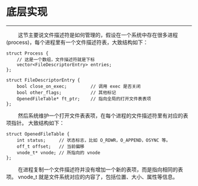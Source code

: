 # 底层实现
***

&emsp;&emsp;
这节主要说文件描述符是如何管理的，假设在一个系统中存在很多进程 (process)，每个进程里有一个文件描述符表，大致结构如下：

    struct Process {
        // 这是一个数组，文件描述符就是下标
        vector<FileDescriptorEntry> entries;
    };
    
    struct FileDescriptorEntry {
        bool close_on_exec;         // 调用 exec 是否关闭
        bool other_flags;           // 其他标记
        OpenedFileTable* ft_ptr;    // 指向全局的打开文件表表项
    };

&emsp;&emsp;
然后系统维护一个打开文件表表项，在每个进程的文件描述符里有对应的表项指针。
大致结构如下：

    struct OpenedFileTable {
        int status;     // 状态标志，比如 O_RDWR，O_APPEND，OSYNC 等。
        off_t offset;   // 当前偏移
        vnode_t* vnode; // 所指向的 vnode
    };

&emsp;&emsp;
在进程复制一个文件描述符并没有增加一个新的表项，而是指向相同的表项。
vnode\_t 就是文件系统对应的内容了，包括位置、大小、属性等信息。
